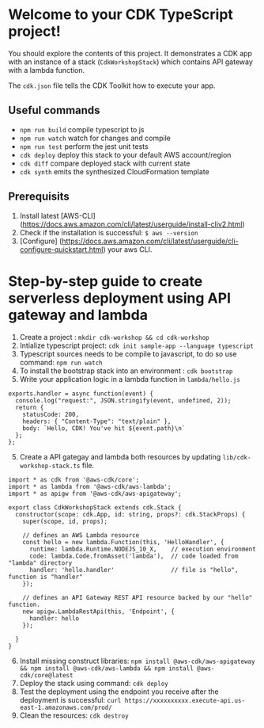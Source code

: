# Welcome to your CDK TypeScript project!

You should explore the contents of this project. It demonstrates a CDK app with an instance of a stack (`CdkWorkshopStack`)
which contains API gateway with a lambda function.

The `cdk.json` file tells the CDK Toolkit how to execute your app.

## Useful commands

 * `npm run build`   compile typescript to js
 * `npm run watch`   watch for changes and compile
 * `npm run test`    perform the jest unit tests
 * `cdk deploy`      deploy this stack to your default AWS account/region
 * `cdk diff`        compare deployed stack with current state
 * `cdk synth`       emits the synthesized CloudFormation template

## Prerequisits
1. Install latest [AWS-CLI] (https://docs.aws.amazon.com/cli/latest/userguide/install-cliv2.html) 
2. Check if the installation is successful: `$ aws --version`
3. [Configure] (https://docs.aws.amazon.com/cli/latest/userguide/cli-configure-quickstart.html) your aws CLI.


# Step-by-step guide to create serverless deployment using API gateway and lambda

1. Create a project : `mkdir cdk-workshop && cd cdk-workshop`
2. Intialize typescript project:  `cdk init sample-app --language typescript`
3. Typescript sources needs to be compile to javascript, to do so use command: `npm run watch`
4. To install the bootstrap stack into an environment : `cdk bootstrap`
5. Write your application logic in a lambda function in `lambda/hello.js`
```tsx
exports.handler = async function(event) {
  console.log("request:", JSON.stringify(event, undefined, 2));
  return {
    statusCode: 200,
    headers: { "Content-Type": "text/plain" },
    body: `Hello, CDK! You've hit ${event.path}\n`
  };
};
```
5. Create a API gategay and lambda both resources by updating `lib/cdk-workshop-stack.ts` file.
```tsx
import * as cdk from '@aws-cdk/core';
import * as lambda from '@aws-cdk/aws-lambda';
import * as apigw from '@aws-cdk/aws-apigateway';

export class CdkWorkshopStack extends cdk.Stack {
  constructor(scope: cdk.App, id: string, props?: cdk.StackProps) {
    super(scope, id, props);

    // defines an AWS Lambda resource
    const hello = new lambda.Function(this, 'HelloHandler', {
      runtime: lambda.Runtime.NODEJS_10_X,    // execution environment
      code: lambda.Code.fromAsset('lambda'),  // code loaded from "lambda" directory
      handler: 'hello.handler'                // file is "hello", function is "handler"
    });

    // defines an API Gateway REST API resource backed by our "hello" function.
    new apigw.LambdaRestApi(this, 'Endpoint', {
      handler: hello
    });

  }
}
```
6. Install missing construct libraries: `npm install @aws-cdk/aws-apigateway && npm install @aws-cdk/aws-lambda && npm install @aws-cdk/core@latest`
7. Deploy the stack using command: `cdk deploy`
8. Test the deployment using the endpoint you receive after the deployment is successful: `curl https://xxxxxxxxxx.execute-api.us-east-1.amazonaws.com/prod/`
9. Clean the resources: `cdk destroy`
